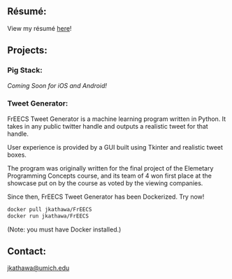 ## Résumé:

View my résumé [here](https://jkathawa.github.io/files/Jason_Kathawa_Resume.pdf)!

## Projects:

### Pig Stack:

_Coming Soon for iOS and Android!_

### Tweet Generator:

FrEECS Tweet Generator is a machine learning program written in Python. It takes in any public twitter handle and outputs a realistic tweet for that handle.

User experience is provided by a GUI built using Tkinter and realistic tweet boxes.

The program was originally written for the final project of the Elemetary Programming Concepts course, and its team of 4 won first place at the showcase put on by the course as voted by the viewing companies.

Since then, FrEECS Tweet Generator has been Dockerized. Try now!

```bash
docker pull jkathawa/FrEECS
docker run jkathawa/FrEECS
```

(Note: you must have Docker installed.)

## Contact:

jkathawa@umich.edu
